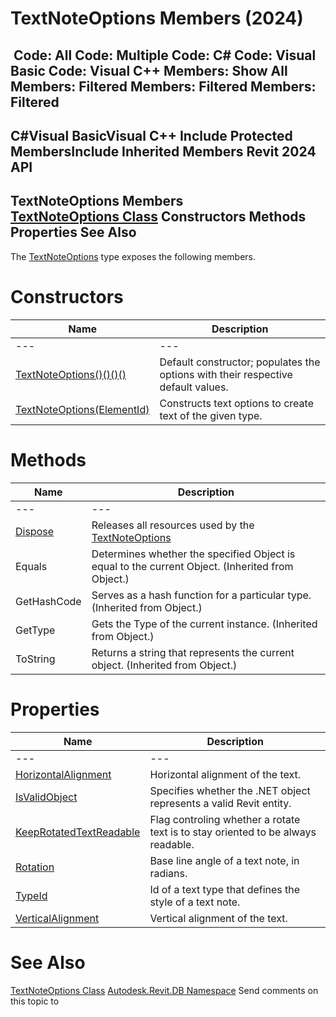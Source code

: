 # TextNoteOptions Members (2024)

﻿
 Code: All Code: Multiple Code: C# Code: Visual Basic Code: Visual C++  Members: Show All Members: Filtered Members: Filtered Members: Filtered   
---  
C#Visual BasicVisual C++
Include Protected MembersInclude Inherited Members
Revit 2024 API  
---  
TextNoteOptions Members  
[TextNoteOptions Class](b0fd6ef8-a0ef-9cf4-5bc2-8cd65f81f648.md "TextNoteOptions Class") Constructors Methods Properties See Also  
---  
The [TextNoteOptions](b0fd6ef8-a0ef-9cf4-5bc2-8cd65f81f648.md "TextNoteOptions Class") type exposes the following members.
# Constructors
| Name | Description |
| --- | --- |
| --- | --- | --- |
| [TextNoteOptions()()()()](bfde4a31-9715-ba37-b9d4-627a166bbc03.md "TextNoteOptions Constructor") | Default constructor; populates the options with their respective default values. |
| [TextNoteOptions(ElementId)](ddb0b7f2-c385-ce70-f2df-92ae90ea9a92.md "TextNoteOptions Constructor \(ElementId\)") | Constructs text options to create text of the given type. |

# Methods
| Name | Description |
| --- | --- |
| --- | --- | --- |
| [Dispose](0cdca35d-7701-6edc-5de5-c778c383a0c1.md "Dispose Method") | Releases all resources used by the [TextNoteOptions](b0fd6ef8-a0ef-9cf4-5bc2-8cd65f81f648.md "TextNoteOptions Class") |
| Equals | Determines whether the specified Object is equal to the current Object. (Inherited from Object.) |
| GetHashCode | Serves as a hash function for a particular type.  (Inherited from Object.) |
| GetType | Gets the Type of the current instance. (Inherited from Object.) |
| ToString | Returns a string that represents the current object. (Inherited from Object.) |

# Properties
| Name | Description |
| --- | --- |
| --- | --- | --- |
| [HorizontalAlignment](44769291-8262-a630-90c8-36dfbd460152.md "HorizontalAlignment Property") | Horizontal alignment of the text. |
| [IsValidObject](0a5e9adf-e909-91c7-b307-9e4418e8732b.md "IsValidObject Property") | Specifies whether the .NET object represents a valid Revit entity. |
| [KeepRotatedTextReadable](22072662-c584-bf0b-94ad-8e1f92cfe39f.md "KeepRotatedTextReadable Property") | Flag controling whether a rotate text is to stay oriented to be always readable. |
| [Rotation](003d9e36-c831-af50-c7e8-182f11464680.md "Rotation Property") | Base line angle of a text note, in radians. |
| [TypeId](4eef8585-be67-b6af-7d32-885fd49511da.md "TypeId Property") | Id of a text type that defines the style of a text note. |
| [VerticalAlignment](56c58c33-e8b0-071f-db15-a3c7fba39fbb.md "VerticalAlignment Property") | Vertical alignment of the text. |

# See Also
[TextNoteOptions Class](b0fd6ef8-a0ef-9cf4-5bc2-8cd65f81f648.md "TextNoteOptions Class")
[Autodesk.Revit.DB Namespace](87546ba7-461b-c646-cbb1-2cb8f5bff8b2.md "Autodesk.Revit.DB Namespace")
Send comments on this topic to 